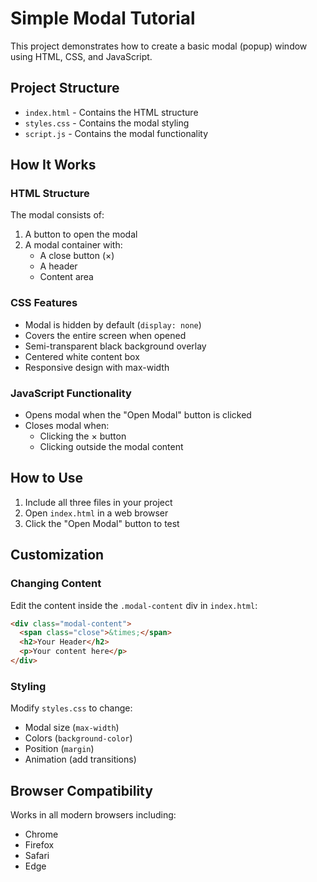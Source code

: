 # Simple Modal Tutorial

This project demonstrates how to create a basic modal (popup) window using HTML, CSS, and JavaScript.

## Project Structure

- `index.html` - Contains the HTML structure
- `styles.css` - Contains the modal styling
- `script.js` - Contains the modal functionality

## How It Works

### HTML Structure

The modal consists of:

1. A button to open the modal
2. A modal container with:
   - A close button (×)
   - A header
   - Content area

### CSS Features

- Modal is hidden by default (`display: none`)
- Covers the entire screen when opened
- Semi-transparent black background overlay
- Centered white content box
- Responsive design with max-width

### JavaScript Functionality

- Opens modal when the "Open Modal" button is clicked
- Closes modal when:
  - Clicking the × button
  - Clicking outside the modal content

## How to Use

1. Include all three files in your project
2. Open `index.html` in a web browser
3. Click the "Open Modal" button to test

## Customization

### Changing Content

Edit the content inside the `.modal-content` div in `index.html`:

```html
<div class="modal-content">
  <span class="close">&times;</span>
  <h2>Your Header</h2>
  <p>Your content here</p>
</div>
```

### Styling

Modify `styles.css` to change:

- Modal size (`max-width`)
- Colors (`background-color`)
- Position (`margin`)
- Animation (add transitions)

## Browser Compatibility

Works in all modern browsers including:

- Chrome
- Firefox
- Safari
- Edge
